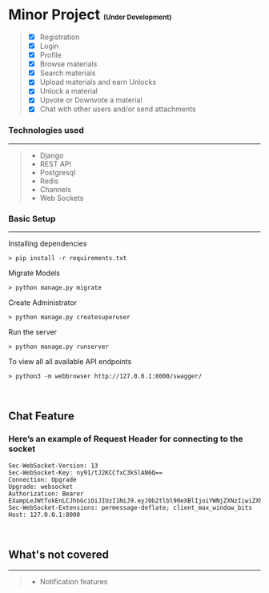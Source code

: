 ﻿# Minor Project <font size="2">(Under Development)</font>

> - [x] Registration   
> - [x] Login  
> - [x] Profile  
> - [x] Browse materials   
> - [x] Search materials  
> - [x] Upload materials and earn Unlocks  
> - [x] Unlock a material  
> - [x] Upvote or Downvote a material  
> - [x] Chat with other users and/or send attachments
 
### Technologies used
<hr>

> - Django
> - REST API
> - Postgresql
> - Redis 
> - Channels
> - Web Sockets

### Basic Setup
<hr>

Installing dependencies
```colsole
> pip install -r requirements.txt
```

Migrate Models  
```colsole
> python manage.py migrate
```

Create Administrator 
```colsole
> python manage.py createsuperuser
```

Run the server  
```colsole
> python manage.py runserver
```
To view all all available API endpoints
```console
> python3 -m webbrowser http://127.0.0.1:8000/swagger/
```
<br/>


## Chat Feature
### Here’s an example of Request Header for connecting to the socket
```
Sec-WebSocket-Version: 13
Sec-WebSocket-Key: ny91/tJ2KCCfxC3kSlAN6Q==
Connection: Upgrade
Upgrade: websocket
Authorization: Bearer EXampLeJWtTokEnLCJhbGciOiJIUzI1NiJ9.eyJ0b2tlbl90eXBlIjoiYWNjZXNzIiwiZXhwIjoxNjQyOTQ3OTg4LCJpYXQiOjE2NDAzNTU5ODgsImp0aSI6ImRjYmQ2NDY3ZDViNzQ4OWM5NWY1YjBlYTg2NDY1ODY1IiwidXNlcl9pZCI6Mn0.0lBAzYTgdAAOVdM3brZaqv0HXXEApmmxGGtOFnINzJc
Sec-WebSocket-Extensions: permessage-deflate; client_max_window_bits
Host: 127.0.0.1:8000
````
<br>

## What's not covered 
<hr>

> - Notification features


